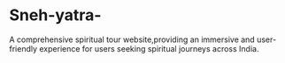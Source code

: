 # Sneh-yatra-
A comprehensive spiritual tour website,providing an immersive and user-friendly experience for users seeking spiritual journeys across India.
